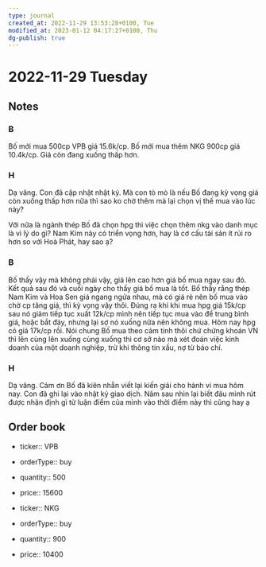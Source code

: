 ```yaml
---
type: journal
created_at: 2022-11-29 13:53:28+0100, Tue
modified_at: 2023-01-12 04:17:27+0100, Thu
dg-publish: true
---
```

# 2022-11-29 Tuesday

## Notes

### B

Bố mới mua 500cp VPB giá 15.6k/cp. Bố mới mua thêm NKG 900cp giá 10.4k/cp. Giá còn đang xuống thấp hơn.

### H

Dạ vâng. Con đã cập nhật nhật ký. Mà con tò mò là nếu Bố đang kỳ vọng giá còn xuống thấp hơn nữa thì sao ko chờ thêm mà lại chọn vị thế mua vào lúc này?

Với nữa là ngành thép Bố đã chọn hpg thì việc chọn thêm nkg vào danh mục là vì lý do gì? Nam Kim này có triển vọng hơn, hay là cơ cấu tài sản ít rủi ro hơn so với Hoà Phát, hay sao ạ?

### B

Bố thấy vậy mà không phải vậy, giá lên cao hơn giá bố mua ngay sau đó. Kết quả sau đó và cuối ngày cho thấy giá bố mua là tốt.
Bố thấy rằng thép Nam Kim và Hoa Sen giá ngang ngửa nhau, mà có giá rẻ nên bố mua vào chờ cp tăng giá, thì kỳ vọng vậy thôi.
Đúng ra khi khi mua hpg giá 15k/cp sau nó giảm tiếp tục xuất 12k/cp mình nên tiếp tục mua vào để trung bình giá, hoặc bắt đáy, nhưng lại sợ nó xuống nữa nên không mua. Hôm nay hpg có giá 17k/cp rồi.
Nói chung Bố mua theo cảm tính thôi chứ chứng khoán VN thì lên cùng lên xuống cùng xuống thì cơ sở nào mà xét đoán việc kinh doanh của một doanh nghiệp, trừ khi thông tin xấu, nợ từ báo chí.

### H

Dạ vâng. Cảm ơn Bố đã kiên nhẫn viết lại kiến giải cho hành vi mua hôm nay. Con đã ghi lại vào nhật ký giao dịch. Năm sau nhìn lại biết đâu mình rút được nhận định gì từ luận điểm của mình vào thời điểm này thì cũng hay ạ

## Order book

- ticker:: VPB
- orderType:: buy
- quantity:: 500
- price:: 15600

- ticker:: NKG
- orderType:: buy
- quantity:: 900
- price:: 10400
